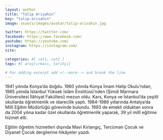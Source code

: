 ```yaml
---
layout: author
title: "Talip Arışahin"
key: "talip-arisahin"
image: assets/images/avatar/talip-arisahin.jpg

twitter: https://twitter.com/
facebook: https://www.facebook.com/
youtube: https://youtube.com/
instagram: https://instagram.com/
site: 

categories: #[ cat1, cat2 ]
tags: #[ araştırmacı, tarihçi]

# For adding excerpt add <!--more--> and break the line
---
```

1941 yılında Konya’da doğdu. 1960 yılında Konya İmam Hatip Okulu’ndan, 1965 yılında İstanbul Yüksek İslâm Enstitüsü’nden (Şimdi Marmara Üniversitesi İlâhiyat Fakültesi) mezun oldu. Kars, Konya ve İstanbul’da çeşitli okullarda öğretmenlik ve idarecilik yaptı. 1984-1986 yıllarında Antalya’da Millî Eğitim Müdürlüğü görevinde bulundu. 1993 de emekli olduktan sonra da 2004 yılına kadar özel okullarda öğretmenlik yaparak, 39 yıl millî eğitime hizmet etti.

Eğitim öğretim hizmetleri dışında Mavi Kırlangıç, Tercüman Çocuk ve Diyanet Çocuk dergilerine hikâyeler yazdı.
 
<!--more-->

